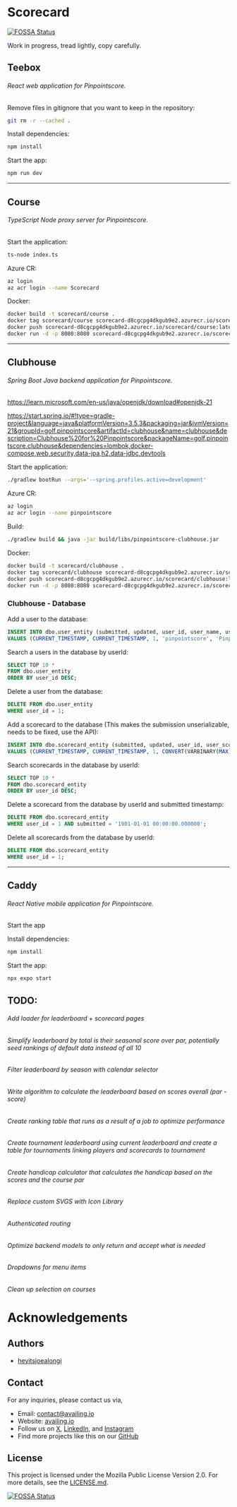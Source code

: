 # Scorecard

[![FOSSA Status](https://app.fossa.com/api/projects/git%2Bgithub.com%2Favailinginc%2Fscorecard.svg?type=shield)](https://app.fossa.com/projects/git%2Bgithub.com%2Favailinginc%2Fscorecard?ref=badge_shield)

Work in progress, tread lightly, copy carefully.

## Teebox

###### React web application for Pinpointscore.

Remove files in gitignore that you want to keep in the repository:

```bash
git rm -r --cached .
```

Install dependencies:

```bash
npm install
```

Start the app:

```bash
npm run dev
```

---

## Course

###### TypeScript Node proxy server for Pinpointscore.

Start the application:

```bash
ts-node index.ts
```

Azure CR:

```bash
az login
az acr login --name Scorecard
```

Docker:

```bash
docker build -t scorecard/course .
docker tag scorecard/course scorecard-d8cgcpg4dkgub9e2.azurecr.io/scorecard/course:latest
docker push scorecard-d8cgcpg4dkgub9e2.azurecr.io/scorecard/course:latest
docker run -d -p 8080:8080 scorecard-d8cgcpg4dkgub9e2.azurecr.io/scorecard/course
```

---

## Clubhouse

###### Spring Boot Java backend application for Pinpointscore.

https://learn.microsoft.com/en-us/java/openjdk/download#openjdk-21

https://start.spring.io/#!type=gradle-project&language=java&platformVersion=3.5.3&packaging=jar&jvmVersion=21&groupId=golf.pinpointscore&artifactId=clubhouse&name=clubhouse&description=Clubhouse%20for%20Pinpointscore&packageName=golf.pinpointscore.clubhouse&dependencies=lombok,docker-compose,web,security,data-jpa,h2,data-jdbc,devtools

Start the application:

```bash
./gradlew bootRun --args='--spring.profiles.active=development'
```

Azure CR:

```bash
az login
az acr login --name pinpointscore
```

Build:

```bash
./gradlew build && java -jar build/libs/pinpointscore-clubhouse.jar
```

Docker:

```bash
docker build -t scorecard/clubhouse .
docker tag scorecard/clubhouse scorecard-d8cgcpg4dkgub9e2.azurecr.io/scorecard/clubhouse:latest
docker push scorecard-d8cgcpg4dkgub9e2.azurecr.io/scorecard/clubhouse:latest
docker run -d -p 8080:8080 scorecard-d8cgcpg4dkgub9e2.azurecr.io/scorecard/clubhouse
```

### Clubhouse - Database

Add a user to the database:

```sql
INSERT INTO dbo.user_entity (submitted, updated, user_id, user_name, user_first_name, user_last_name, user_email, user_country, user_city, user_course_id, user_course_name, user_handicap, user_rank)
VALUES (CURRENT_TIMESTAMP, CURRENT_TIMESTAMP, 1, 'pinpointscore', 'Pinpoint', 'Score', 'pinpointscore@example.com', 'USA', 'Buffalo', 1, 'Country Club of Internet', 0, 1);
```

Search a users in the database by userId:

```sql
SELECT TOP 10 *
FROM dbo.user_entity
ORDER BY user_id DESC;
```

Delete a user from the database:

```sql
DELETE FROM dbo.user_entity
WHERE user_id = 1;
```

Add a scorecard to the database (This makes the submission unserializable, needs to be fixed, use the API):

```sql
INSERT INTO dbo.scorecard_entity (submitted, updated, user_id, user_scores, golf_course, golf_course_pars)
VALUES (CURRENT_TIMESTAMP, CURRENT_TIMESTAMP, 1, CONVERT(VARBINARY(MAX), '["4","4","4","4","4","4","4","4","4","4","4","4","4","4","4","4","4","4"]'), 'Country Club of Internet', CONVERT(VARBINARY(MAX), '["4","4","4","4","4","4","4","4","4","4","4","4","4","4","4","4","4","4"]'));
```

Search scorecards in the database by userId:

```sql
SELECT TOP 10 *
FROM dbo.scorecard_entity
ORDER BY user_id DESC;
```

Delete a scorecard from the database by userId and submitted timestamp:

```sql
DELETE FROM dbo.scorecard_entity
WHERE user_id = 1 AND submitted = '1901-01-01 00:00:00.000000';
```

Delete all scorecards from the database by userId:

```sql
DELETE FROM dbo.scorecard_entity
WHERE user_id = 1;
```

---

## Caddy

###### React Native mobile application for Pinpointscore.

Start the app

Install dependencies:

```bash
npm install
```

Start the app:

```bash
npx expo start
```

## TODO:

###### Add loader for leaderboard + scorecard pages

###### Simplify leaderboard by total is their seasonal score over par, potentially seed rankings of default data instead of all 10

###### Filter leaderboard by season with calendar selector

###### Write algorithm to calculate the leaderboard based on scores overall (par - score)

###### Create ranking table that runs as a result of a job to optimize performance

###### Create tournament leaderboard using current leaderboard and create a table for tournaments linking players and scorecards to tournament

###### Create handicap calculator that calculates the handicap based on the scores and the course par

###### Replace custom SVGS with Icon Library

###### Authenticated routing

###### Optimize backend models to only return and accept what is needed

###### Dropdowns for menu items

###### Clean up selection on courses

# Acknowledgements

## Authors

- [heyitsjoealongi](https://github.com/heyitsjoealongi)

## Contact

For any inquiries, please contact us via,

- Email: [contact@availing.io](mailto:contact@availing.io)
- Website: [availing.io](https://availing.io)
- Follow us on [X](https://x.com/availinginc/), [LinkedIn](https://www.linkedin.com/company/availinginc/), and [Instagram](https://www.instagram.com/availinginc/)
- Find more projects like this on our [GitHub](https://github.com/availinginc)

## License

This project is licensed under the Mozilla Public License Version 2.0. For more details, see the [LICENSE.md](LICENSE).

[![FOSSA Status](https://app.fossa.com/api/projects/git%2Bgithub.com%2Favailinginc%2Fscorecard.svg?type=large)](https://app.fossa.com/projects/git%2Bgithub.com%2Favailinginc%2Fscorecard?ref=badge_large)
